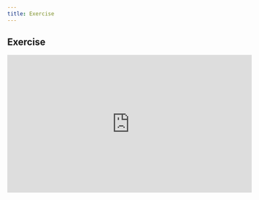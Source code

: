 ```yaml
---
title: Exercise
---
```


## Exercise

<iframe width="560" height="315" src="https://www.youtube.com/embed/N2vDLzfRkIQ" title="YouTube video player" frameborder="0" allow="accelerometer; autoplay; clipboard-write; encrypted-media; gyroscope; picture-in-picture" allowfullscreen></iframe>